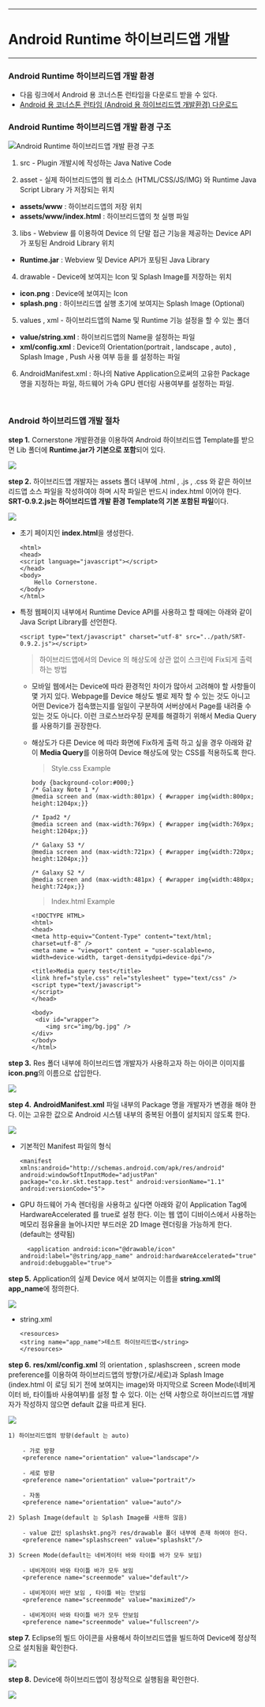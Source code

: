 <!--
{
	"id": 6200,
	"title": "Android Runtime 하이브리드앱 개발",
	"outline": "Android Runtime을 통하여 하이브리드앱을 개발하는 환경 및 절차를 설명한다.",
	"tags": ["runtime"],
	"order": [6, 2],
	"thumbnail": "6.2.00.android.png"
}
-->

-------------------

# Android Runtime 하이브리드앱 개발 

-------------------

### Android Runtime 하이브리드앱 개발 환경 

 - 다음 링크에서 Android 용 코너스톤 런타임을 다운로드 받을 수 있다. 
 - [Android 용 코너스톤 런타임 (Android 용 하이브리드앱 개발환경) 다운로드](http://cornerstone.sktelecom.com/download/cornerstone-runtime-Android-0.9.2.zip) 


### Android Runtime 하이브리드앱 개발 환경 구조 

![Android Runtime 하이브리드앱 개발 환경 구조](./images/devel.png)

1) src - Plugin 개발시에 작성하는 Java Native Code

2) asset - 실제 하이브리드앱의 웹 리소스 (HTML/CSS/JS/IMG) 와 Runtime Java Script Library 가 저장되는 위치 
	
-	**assets/www** : 하이브리드앱의 저장 위치 
-	**assets/www/index.html** : 하이브리드앱의 첫 실행 파일 

3) libs - Webview 를 이용하여 Device 의 단말 접근 기능을 제공하는 Device API가 포팅된 Android Library 위치 

-	**Runtime.jar** : Webview 및 Device API가 포팅된 Java Library

4) drawable - Device에 보여지는 Icon 및 Splash Image를 저장하는 위치 

-	**icon.png** : Device에 보여지는 Icon
-	**splash.png** : 하이브리드앱 실행 초기에 보여지는 Splash Image (Optional) 

5) values , xml - 하이브리드앱의 Name 및 Runtime 기능 설정을 할 수 있는 폴더 

-	**value/string.xml** : 하이브리드앱의 Name을 설정하는 파일 
-	**xml/config.xml** : Device의 Orientation(portrait , landscape , auto) , Splash Image , Push 사용 여부 등을 를 설정하는 파일 

6) AndroidManifest.xml : 하나의 Native Application으로써의 고유한 Package 명을 지정하는 파일, 하드웨어 가속 GPU 렌더링 사용여부를 설정하는 파일.

<br>

### Android 하이브리드앱 개발 절차

**step 1.**  Cornerstone 개발환경을 이용하여 Android 하이브리드앱 Template를 받으면 Lib 폴더에 **Runtime.jar가 기본으로 포함**되어 있다.

![](./images/src.png)

**step 2.**  하이브리드앱 개발자는 assets 폴더 내부에 .html , .js , .css 와 같은 하이브리드앱 소스 파일을 작성하여야 하며 시작 파일은 반드시 index.html 이어야 한다. **SRT-0.9.2.js는 하이브리드앱 개발 환경 Template의 기본 포함된 파일**이다. 

![](./images/src2.png)

-	초기 페이지인 **index.html**을 생성한다. 

		<html>
		<head>
		<script language="javascript"></script>
		</head>
		<body>
			Hello Cornerstone.
		</body>
		</html>
	
-	특정 웹페이지 내부에서 Runtime Device API를 사용하고 할 때에는 아래와 같이 Java Script Library를 선언한다.
 
		<script type="text/javascript" charset="utf-8" src="../path/SRT-0.9.2.js"></script>

	> 하이브리드앱에서의 Device 의 해상도에 상관 없이 스크린에 Fix되게 출력하는 방법

	- 모바일 웹에서는 Device에 따라 환경적인 차이가 많아서 고려해야 할 사항들이 몇 가지 있다. Webpage를 Device 해상도 별로 제작 할 수 있는 것도 아니고 어떤 Device가 접속했는지를 일일이 구분하여 서버상에서 Page를 내려줄 수 있는 것도 아니다. 이런 크로스브라우징 문제를 해결하기 위해서 Media Query를 사용하기를 권장한다. 

	-	해상도가 다른 Device 에 따라 화면에 Fix하게 출력 하고 싶을 경우 아래와 같이 **Media Query**를 이용하여 Device 해상도에 맞는 CSS를 적용하도록 한다. 

		>	Style.css Example

			body {background-color:#000;}
			/* Galaxy Note 1 */ 
			@media screen and (max-width:801px) { #wrapper img{width:800px; height:1204px;}}
		
			/* Ipad2 */ 
			@media screen and (max-width:769px) { #wrapper img{width:769px; height:1204px;}}
		
			/* Galaxy S3 */
			@media screen and (max-width:721px) { #wrapper img{width:720px; height:1204px;}}
		
			/* Galaxy S2 */
			@media screen and (max-width:481px) { #wrapper img{width:480px; height:724px;}}

		> Index.html Example

			<!DOCTYPE HTML>
			<html>
			<head>
			<meta http-equiv="Content-Type" content="text/html; charset=utf-8" />
			<meta name = "viewport" content = "user-scalable=no, width=device-width, target-densitydpi=device-dpi"/>
			
			<title>Media query test</title>
			<link href="style.css" rel="stylesheet" type="text/css" />
			<script type="text/javascript">
			</script>
			</head>
			
			<body>
			 <div id="wrapper">
				<img src="img/bg.jpg" />
			</div>
			</body>
			</html>

**step 3.**  Res 폴더 내부에 하이브리드앱 개발자가 사용하고자 하는 아이콘 이미지를 **icon.png**의 이름으로 삽입한다. 
		
![](./images/icon.png)

**step 4.** **AndroidManifest.xml** 파일 내부의 Package 명을 개발자가 변경을 해야 한다. 이는 고유한 값으로 Android 시스템 내부의 중복된 어플이 설치되지 않도록 한다. 

![](./images/manifest.png)

-	기본적인 Manifest 파일의 형식 

		<manifest xmlns:android="http://schemas.android.com/apk/res/android" android:windowSoftInputMode="adjustPan"
    	package="co.kr.skt.testapp.test" android:versionName="1.1" android:versionCode="5">

- GPU 하드웨어 가속 렌더링을 사용하고 싶다면 아래와 같이 Application Tag에 HardwareAccelerated 를 true로 설정 한다. 이는 웹 앱이 디바이스에서 사용하는 메모리 점유율을 늘어나지만 부드러운 2D Image 렌더링을 가능하게 한다. (default는 생략됨) 

		<application android:icon="@drawable/icon" android:label="@string/app_name" android:hardwareAccelerated="true" android:debuggable="true">	

**step 5.** Application의 실제 Device 에서 보여지는 이름을 **string.xml의 app_name**에 정의한다.

![](./images/string.png)

-	string.xml

		<resources>
  		<string name="app_name">테스트 하이브리드앱</string> 
		</resources>

**step 6.** **res/xml/config.xml** 의 orientation , splashscreen , screen mode preference를 이용하여 하이브리드앱의 방향(가로/세로)과 Splash Image (index.html 이 로딩 되기 전에 보여지는 image)와 마지막으로 Screen Mode(네비게이터 바, 타이틀바 사용여부)를 설정 할 수 있다. 이는 선택 사항으로 하이브리드앱 개발자가 작성하지 않으면 default 값을 따르게 된다. 

![](./images/config.png)

	1) 하이브리드앱의 방향(default 는 auto)

		- 가로 방향
		<preference name="orientation" value="landscape"/>

		- 세로 방향
		<preference name="orientation" value="portrait"/>

		- 자동 	
		<preference name="orientation" value="auto"/>

	2) Splash Image(default 는 Splash Image를 사용하 않음) 

		- value 값인 splashskt.png가 res/drawable 폴더 내부에 존재 하여야 한다.
		<preference name="splashscreen" value="splashskt"/>

	3) Screen Mode(default는 네비게이터 바와 타이틀 바가 모두 보임)

		- 네비게이터 바와 타이틀 바가 모두 보임 
		<preference name="screenmode" value="default"/>

		- 네비게이터 바만 보임 , 타이틀 바는 안보임
 		<preference name="screenmode" value="maximized"/>

		- 네비게이터 바와 타이틀 바가 모두 안보임
		<preference name="screenmode" value="fullscreen"/>
		

**step 7.** Eclipse의 빌드 아이콘을 사용해서 하이브리드앱을 빌드하여 Device에 정상적으로 설치됨을 확인한다. 

![](./images/webapp.png)

**step 8.** Device에 하이브리드앱이 정상적으로 실행됨을 확인한다. 

![](./images/webmain.png)

